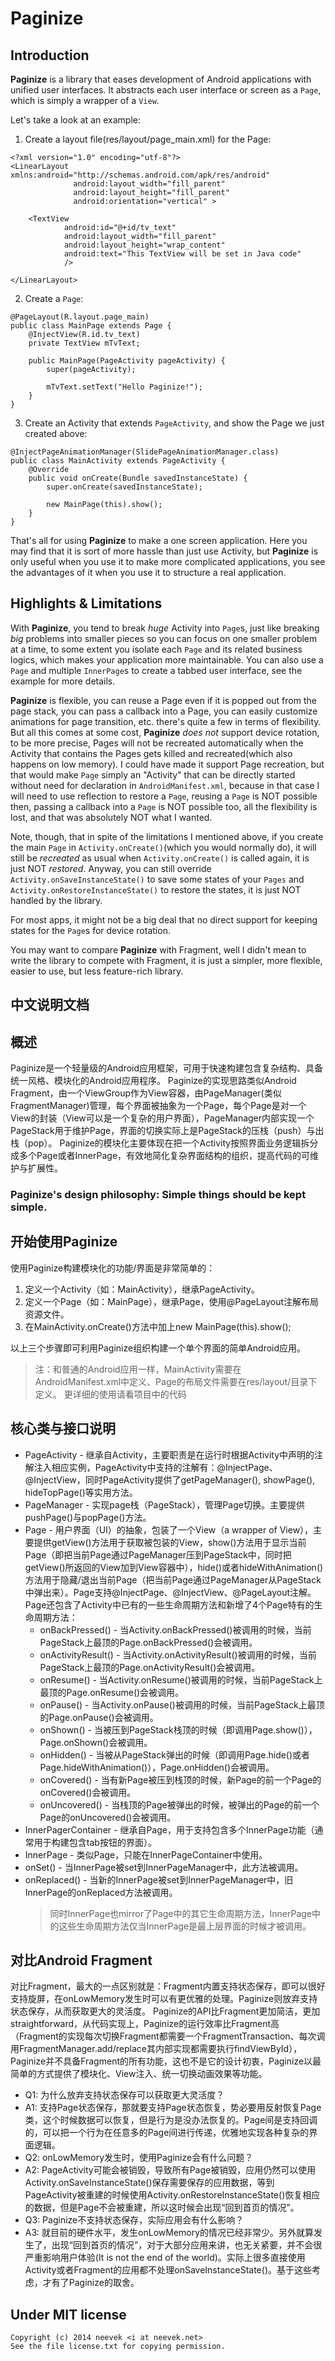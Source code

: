Paginize
========

Introduction
------------
**Paginize** is a library that eases development of Android applications with unified user interfaces. It abstracts each user interface or screen as a `Page`, which is simply a wrapper of a `View`.

Let's take a look at an example:

1. Create a layout file(res/layout/page_main.xml) for the Page:

````
<?xml version="1.0" encoding="utf-8"?>
<LinearLayout xmlns:android="http://schemas.android.com/apk/res/android"
              android:layout_width="fill_parent"
              android:layout_height="fill_parent"
              android:orientation="vertical" >

    <TextView
            android:id="@+id/tv_text"
            android:layout_width="fill_parent"
            android:layout_height="wrap_content"
            android:text="This TextView will be set in Java code"
            />

</LinearLayout>
````

2. Create a `Page`:

````
@PageLayout(R.layout.page_main)
public class MainPage extends Page {
    @InjectView(R.id.tv_text)
    private TextView mTvText;

    public MainPage(PageActivity pageActivity) {
        super(pageActivity);

        mTvText.setText("Hello Paginize!");
    }
}
````

3. Create an Activity that extends `PageActivity`, and show the Page we just created above:

````
@InjectPageAnimationManager(SlidePageAnimationManager.class)
public class MainActivity extends PageActivity {
    @Override
    public void onCreate(Bundle savedInstanceState) {
        super.onCreate(savedInstanceState);

        new MainPage(this).show();
    }
}
````

That's all for using **Paginize** to make a one screen application. Here you may find that it is sort of more hassle than just use Activity, but **Paginize** is only useful when you use it to make more complicated applications, you see the advantages of it when you use it to structure a real application.

Highlights & Limitations
------------------------

With **Paginize**, you tend to break *huge* Activity into `Page`s, just like breaking *big* problems into smaller pieces so you can focus on one smaller problem at a time, to some extent you isolate each `Page` and its related business logics, which makes your application more maintainable. You can also use a `Page` and multiple `InnerPage`s to create a tabbed user interface, see the example for more details.

**Paginize** is flexible, you can reuse a Page even if it is popped out from the page stack, you can pass a callback into a Page, you can easily customize animations for page transition, etc. there's quite a few in terms of flexibility. But all this comes at some cost, **Paginize** *does not* support device rotation, to be more precise, Pages will not be recreated automatically when the Activity that contains the Pages gets killed and recreated(which also happens on low memory). I could have made it support Page recreation, but that would make `Page` simply an "Activity" that can be directly started without need for declaration in `AndroidManifest.xml`, because in that case I will need to use reflection to restore a `Page`, reusing a `Page` is NOT possible then, passing a callback into a `Page` is NOT possible too, all the flexibility is lost, and that was absolutely NOT what I wanted.

Note, though, that in spite of the limitations I mentioned above, if you create the main `Page` in `Activity.onCreate()`(which you would normally do), it will still be *recreated* as usual when `Activity.onCreate()` is called again, it is just NOT *restored*. Anyway, you can still override `Activity.onSaveInstanceState()` to save some states of your `Pages` and `Activity.onRestoreInstanceState()` to restore the states, it is just NOT handled by the library.

For most apps, it might not be a big deal that no direct support for keeping states for the `Page`s for device rotation.

You may want to compare **Paginize** with Fragment, well I didn't mean to write the library to compete with Fragment, it is just a simpler, more flexible, easier to use, but less feature-rich library.

中文说明文档
------------

概述
----

Paginize是一个轻量级的Android应用框架，可用于快速构建包含复杂结构、具备统一风格、模块化的Android应用程序。
Paginize的实现思路类似Android Fragment，由一个ViewGroup作为View容器，由PageManager(类似FragmentManager)管理，每个界面被抽象为一个Page，每个Page是对一个View的封装（View可以是一个复杂的用户界面），PageManager内部实现一个PageStack用于维护Page，界面的切换实际上是PageStack的压栈（push）与出栈（pop）。
Paginize的模块化主要体现在把一个Activity按照界面业务逻辑拆分成多个Page或者InnerPage，有效地简化复杂界面结构的组织，提高代码的可维护与扩展性。

<h3>Paginize's design philosophy: Simple things should be kept simple.</h3>


开始使用Paginize
----------------

使用Paginize构建模块化的功能/界面是非常简单的：

1. 定义一个Activity（如：MainActivity），继承PageActivity。
2. 定义一个Page（如：MainPage），继承Page，使用@PageLayout注解布局资源文件。
3. 在MainActivity.onCreate()方法中加上new MainPage(this).show();

以上三个步骤即可利用Paginize组织构建一个单个界面的简单Android应用。
> 注：和普通的Android应用一样，MainActivity需要在AndroidManifest.xml中定义、Page的布局文件需要在res/layout/目录下定义。
> 更详细的使用请看项目中的代码

核心类与接口说明
----------------

* PageActivity - 继承自Activity，主要职责是在运行时根据Activity中声明的注解注入相应实例，PageActivity中支持的注解有：@InjectPage、@InjectView，同时PageActivity提供了getPageManager(), showPage(), hideTopPage()等实用方法。
* PageManager - 实现page栈（PageStack），管理Page切换。主要提供pushPage()与popPage()方法。
* Page - 用户界面（UI）的抽象，包装了一个View（a wrapper of View），主要提供getView()方法用于获取被包装的View，show()方法用于显示当前Page（即把当前Page通过PageManager压到PageStack中，同时把getView()所返回的View加到View容器中），hide()或者hideWithAnimation()方法用于隐藏/退出当前Page（把当前Page通过PageManager从PageStack中弹出来）。Page支持@InjectPage、@InjectView、@PageLayout注解。Page还包含了Activity中已有的一些生命周期方法和新增了4个Page特有的生命周期方法：
  * onBackPressed() - 当Activity.onBackPressed()被调用的时候，当前PageStack上最顶的Page.onBackPressed()会被调用。
  * onActivityResult() - 当Activity.onActivityResult()被调用的时候，当前PageStack上最顶的Page.onActivityResult()会被调用。
  * onResume() - 当Activity.onResume()被调用的时候，当前PageStack上最顶的Page.onResume()会被调用。
  * onPause() - 当Activity.onPause()被调用的时候，当前PageStack上最顶的Page.onPause()会被调用。
  * onShown() - 当被压到PageStack栈顶的时候（即调用Page.show()），Page.onShown()会被调用。
  * onHidden() - 当被从PageStack弹出的时候（即调用Page.hide()或者Page.hideWithAnimation()），Page.onHidden()会被调用。
  * onCovered() - 当有新Page被压到栈顶的时候，新Page的前一个Page的onCovered()会被调用。
  * onUncovered() - 当栈顶的Page被弹出的时候，被弹出的Page的前一个Page的onUncovered()会被调用。
* InnerPagerContainer - 继承自Page，用于支持包含多个InnerPage功能（通常用于构建包含tab按钮的界面）。
* InnerPage - 类似Page，只能在InnerPageContainer中使用。
* onSet() - 当InnerPage被set到InnerPageManager中，此方法被调用。
* onReplaced() - 当新的InnerPage被set到InnerPageManager中，旧InnerPage的onReplaced方法被调用。
  > 同时InnerPage也mirror了Page中的其它生命周期方法，InnerPage中的这些生命周期方法仅当InnerPage是最上层界面的时候才被调用。

对比Android Fragment
--------------------

对比Fragment，最大的一点区别就是：Fragment内置支持状态保存，即可以很好支持旋屏，在onLowMemory发生时可以有更优雅的处理。Paginize则放弃支持状态保存，从而获取更大的灵活度。
Paginize的API比Fragment更加简洁，更加straightforward，从代码实现上，Paginize的运行效率比Fragment高（Fragment的实现每次切换Fragment都需要一个FragmentTransaction、每次调用FragmentManager.add/replace其内部实现都需要执行findViewById），Paginize并不具备Fragment的所有功能，这也不是它的设计初衷，Paginize以最简单的方式提供了模块化、View注入、统一切换动画效果等功能。

* Q1: 为什么放弃支持状态保存可以获取更大灵活度？
* A1: 支持Page状态保存，那就要支持Page状态恢复，势必要用反射恢复Page类，这个时候数据可以恢复，但是行为是没办法恢复的。Page间是支持回调的，可以把一个行为在任意多的Page间进行传递，优雅地实现各种复杂的界面逻辑。
* Q2: onLowMemory发生时，使用Paginize会有什么问题？
* A2: PageActivity可能会被销毁，导致所有Page被销毁，应用仍然可以使用Activity.onSaveInstanceState()保存需要保存的应用数据，等到PageActivity被重建的时候使用Activity.onRestoreInstanceState()恢复相应的数据，但是Page不会被重建，所以这时候会出现“回到首页的情况”。
* Q3: Paginize不支持状态保存，实际应用会有什么影响？
* A3: 就目前的硬件水平，发生onLowMemory的情况已经非常少。另外就算发生了，出现“回到首页的情况”，对于大部分应用来讲，也无关紧要，并不会很严重影响用户体验(It is not the end of the world)。实际上很多直接使用Activity或者Fragment的应用都不处理onSaveInstanceState()。基于这些考虑，才有了Paginize的取舍。

Under MIT license
-----------------

````
Copyright (c) 2014 neevek <i at neevek.net>
See the file license.txt for copying permission.
````
